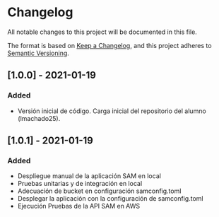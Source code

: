 # Changelog
All notable changes to this project will be documented in this file.

The format is based on [Keep a Changelog](https://keepachangelog.com/en/1.0.0/),
and this project adheres to [Semantic Versioning](https://semver.org/spec/v2.0.0.html).

## [1.0.0] - 2021-01-19
### Added
- Versión inicial de código. Carga inicial del repositorio del alumno (lmachado25).

## [1.0.1] - 2021-01-19
### Added
- Despliegue manual de la aplicación SAM en local
- Pruebas unitarias y de integración en local
- Adecuación de bucket en configuración samconfig.toml
- Desplegar la aplicación con la configuración de samconfig.toml
- Ejecución Pruebas de la API SAM en AWS


